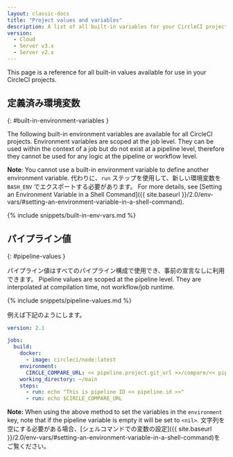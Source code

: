```yaml
---
layout: classic-docs
title: "Project values and variables"
description: A list of all built-in variables for your CircleCI projects.
version:
  - Cloud
  - Server v3.x
  - Server v2.x
---
```


This page is a reference for all built-in values available for use in your CircleCI projects.

## 定義済み環境変数
{: #built-in-environment-variables }

The following built-in environment variables are available for all CircleCI projects. Environment variables are scoped at the job level. They can be used within the context of a job but do not exist at a pipeline level, therefore they cannot be used for any logic at the pipeline or workflow level.

**Note**: You cannot use a built-in environment variable to define another environment variable. 代わりに、`run` ステップを使用して、新しい環境変数を `BASH_ENV` でエクスポートする必要があります。 For more details, see [Setting an Environment Variable in a Shell Command]({{ site.baseurl }}/2.0/env-vars/#setting-an-environment-variable-in-a-shell-command).

{% include snippets/built-in-env-vars.md %}

## パイプライン値
{: #pipeline-values }

パイプライン値はすべてのパイプライン構成で使用でき、事前の宣言なしに利用できます。 Pipeline values are scoped at the pipeline level. They are interpolated at compilation time, not workflow/job runtime.

{% include snippets/pipeline-values.md %}

例えば下記のようにします。

```yaml
version: 2.1

jobs:
  build:
    docker:
      - image: circleci/node:latest
    environment:
      CIRCLE_COMPARE_URL: << pipeline.project.git_url >>/compare/<< pipeline.git.base_revision >>..<<pipeline.git.revision>>
    working_directory: ~/main
    steps:
      - run: echo "This is pipeline ID << pipeline.id >>"
      - run: echo $CIRCLE_COMPARE_URL
```

**Note:** When using the above method to set the variables in the `environment` key, note that if the pipeline variable is empty it will be set to `<nil>`. 文字列を空にする必要がある場合、[シェルコマンドでの変数の設定]({{ site.baseurl }}/2.0/env-vars/#setting-an-environment-variable-in-a-shell-command)をご覧ください。

